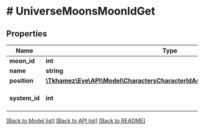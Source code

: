 # # UniverseMoonsMoonIdGet

## Properties

Name | Type | Description | Notes
------------ | ------------- | ------------- | -------------
**moon_id** | **int** |  |
**name** | **string** |  |
**position** | [**\Tkhamez\Eve\API\Model\CharactersCharacterIdAssetsLocationsPostInnerPosition**](CharactersCharacterIdAssetsLocationsPostInnerPosition.md) |  |
**system_id** | **int** | The solar system this moon is in |

[[Back to Model list]](../../README.md#models) [[Back to API list]](../../README.md#endpoints) [[Back to README]](../../README.md)
